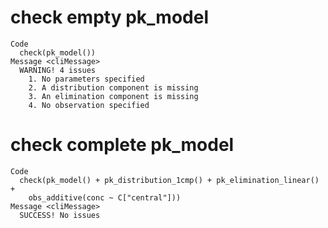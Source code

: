 # check empty pk_model

    Code
      check(pk_model())
    Message <cliMessage>
      WARNING! 4 issues
        1. No parameters specified
        2. A distribution component is missing
        3. An elimination component is missing
        4. No observation specified

# check complete pk_model

    Code
      check(pk_model() + pk_distribution_1cmp() + pk_elimination_linear() +
        obs_additive(conc ~ C["central"]))
    Message <cliMessage>
      SUCCESS! No issues


